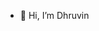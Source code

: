 - 👋 Hi, I’m Dhruvin


<!---
djv03/djv03 is a ✨ special ✨ repository because its `README.md` (this file) appears on your GitHub profile.
You can click the Preview link to take a look at your changes.
--->
